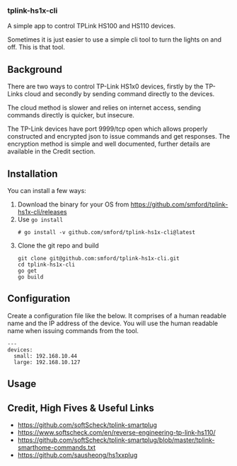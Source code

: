 ### tplink-hs1x-cli

A simple app to control TPLink HS100 and HS110 devices.

Sometimes it is just easier to use a simple cli tool to turn the lights on and off.  This is that tool.


## Background

There are two ways to control TP-Link HS1x0 devices, firstly by the TP-Links cloud and secondly by sending command directly to the devices.

The cloud method is slower and relies on internet access, sending commands directly is quicker, but insecure.

The TP-Link devices have port 9999/tcp open which allows properly constructed and encrypted json to issue commands and get responses.  The encryption method is simple and well documented, further details are available in the Credit section.

## Installation

You can install a few ways:

1. Download the binary for your OS from https://github.com/smford/tplink-hs1x-cli/releases
1. Use `go install`
   ```
   # go install -v github.com/smford/tplink-hs1x-cli@latest
   ```
1. Clone the git repo and build
   ```
   git clone git@github.com:smford/tplink-hs1x-cli.git
   cd tplink-hs1x-cli
   go get
   go build
   ```

## Configuration

Create a configuration file like the below.  It comprises of a human readable name and the IP address of the device.  You will use the human readable name when issuing commands from the tool.

```
---
devices:
  small: 192.168.10.44
  large: 192.168.10.127
```

## Usage


## Credit, High Fives & Useful Links
- https://github.com/softScheck/tplink-smartplug
- https://www.softscheck.com/en/reverse-engineering-tp-link-hs110/
- https://github.com/softScheck/tplink-smartplug/blob/master/tplink-smarthome-commands.txt
- https://github.com/sausheong/hs1xxplug
